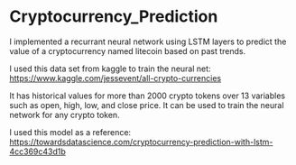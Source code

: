 # Cryptocurrency_Prediction

I implemented a recurrant neural network using LSTM layers to predict the value of a cryptocurrency named litecoin based on past trends.

I used this data set from kaggle to train the neural net: https://www.kaggle.com/jessevent/all-crypto-currencies

It has historical values for more than 2000 crypto tokens over 13 variables such as open, high, low, and close price. It can be used to train the neural network for any crypto token.

I used this model as a reference: https://towardsdatascience.com/cryptocurrency-prediction-with-lstm-4cc369c43d1b
